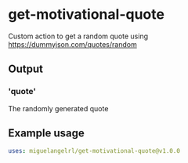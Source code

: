 # get-motivational-quote
Custom action to get a random quote using https://dummyjson.com/quotes/random

## Output
### 'quote'
The randomly generated quote

## Example usage
```yml
uses: miguelangelrl/get-motivational-quote@v1.0.0
```